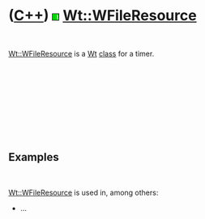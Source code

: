 
 

 

 

 

 

([C++](Cpp.md)) ![Wt](PicWt.png) [Wt::WFileResource](CppWFileResource.md)
===========================================================================

 

[Wt::WFileResource](CppWFileResource.md) is a [Wt](CppWt.md)
[class](CppClass.md) for a timer.

 

 

 

 

 

Examples
--------

 

[Wt::WFileResource](CppWFileResource.md) is used in, among others:

-   ...

 

 

 

 

 

 

